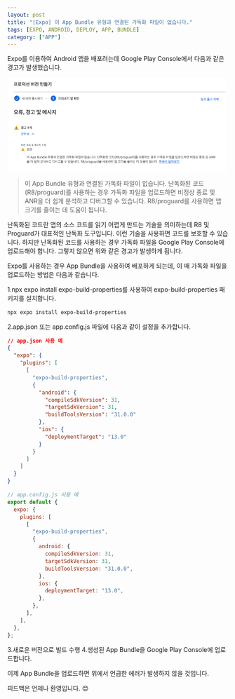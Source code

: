 ```yaml
---
layout: post
title: "[Expo] 이 App Bundle 유형과 연결된 가독화 파일이 없습니다."
tags: [EXPO, ANDROID, DEPLOY, APP, BUNDLE]
category: ["APP"]
---
```


Expo를 이용하여 Android 앱을 배포려는데 Google Play Console에서 다음과 같은 경고가 발생했습니다.

<img src="../../assets/img/app/bundle_error.png" alt="bundle_error" style="width: 500px" />

> 이 App Bundle 유형과 연결된 가독화 파일이 없습니다. 난독화된 코드(R8/proguard)를 사용하는 경우 가독화 파일을 업로드하면 비정상 종료 및 ANR을 더 쉽게 분석하고 디버그할 수 있습니다. R8/proguard를 사용하면 앱 크기를 줄이는 데 도움이 됩니다.

난독화된 코드란 앱의 소스 코드를 읽기 어렵게 만드는 기술을 의미하는데 R8 및 Proguard가 대표적인 난독화 도구입니다. 이런 기술을 사용하면 코드를 보호할 수 있습니다. 하지만 난독화된 코드를 사용하는 경우 가독화 파일을 Google Play Console에 업로드해야 합니다. 그렇지 않으면 위와 같은 경고가 발생하게 됩니다.

Expo를 사용하는 경우 App Bundle을 사용하여 배포하게 되는데, 이 때 가독화 파일을 업로드하는 방법은 다음과 같습니다.

1.npx expo install expo-build-properties를 사용하여 expo-build-properties 패키지를 설치합니다.

```bash
npx expo install expo-build-properties
```

2.app.json 또는 app.config.js 파일에 다음과 같이 설정을 추가합니다.

```json
// app.json 사용 예
{
  "expo": {
    "plugins": [
      [
        "expo-build-properties",
        {
          "android": {
            "compileSdkVersion": 31,
            "targetSdkVersion": 31,
            "buildToolsVersion": "31.0.0"
          },
          "ios": {
            "deploymentTarget": "13.0"
          }
        }
      ]
    ]
  }
}
```

```javascript
// app.config.js 사용 예
export default {
  expo: {
    plugins: [
      [
        "expo-build-properties",
        {
          android: {
            compileSdkVersion: 31,
            targetSdkVersion: 31,
            buildToolsVersion: "31.0.0",
          },
          ios: {
            deploymentTarget: "13.0",
          },
        },
      ],
    ],
  },
};
```

3.새로운 버전으로 빌드 수행 4.생성된 App Bundle을 Google Play Console에 업로드합니다.

이제 App Bundle을 업로드하면 위에서 언급한 에러가 발생하지 않을 것입니다.

피드백은 언제나 환영입니다. 😊
